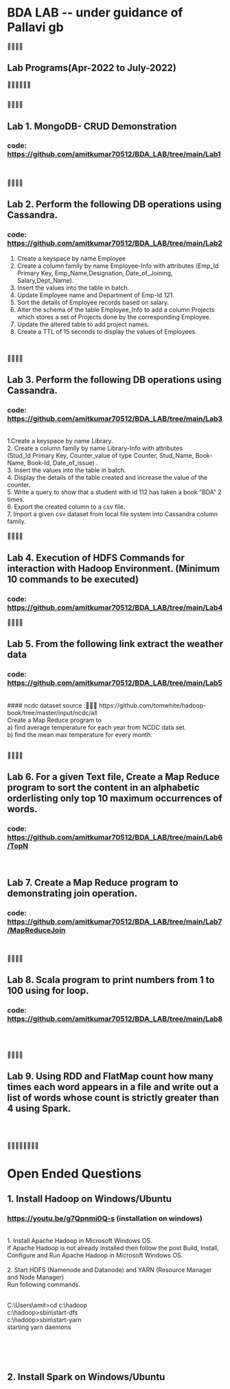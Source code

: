 # BDA LAB -- under guidance of Pallavi gb 
💢💢💢💢
## Lab Programs(Apr-2022 to July-2022)
📘📘📘📘📘📘
##

🔲🔲🔲🔲
## Lab 1.    MongoDB- CRUD Demonstration
###  code: https://github.com/amitkumar70512/BDA_LAB/tree/main/Lab1
</br>

🔲🔲🔲🔲
## Lab 2.    Perform the following DB operations using Cassandra.
###  code: https://github.com/amitkumar70512/BDA_LAB/tree/main/Lab2

1. Create a keyspace by name Employee
2. Create a column family by name Employee-Info with attributes (Emp_Id Primary Key, Emp_Name,Designation, Date_of_Joining, Salary,Dept_Name).
3. Insert the values into the table in batch.
4. Update Employee name and Department of Emp-Id 121.
5. Sort the details of Employee records based on salary.
6. Alter the schema of the table Employee_Info to add a column Projects which stores a set of Projects done by the corresponding Employee.
7. Update the altered table to add project names.
8. Create a TTL of 15 seconds to display the values of Employees.
</br>

🔲🔲🔲🔲
## Lab 3. Perform the following DB operations using Cassandra.
###  code: https://github.com/amitkumar70512/BDA_LAB/tree/main/Lab3      
<br/>
1.Create a keyspace by name Library.       <br/>
2. Create a column family by name Library-Info with attributes<br/>
                     (Stud_Id Primary Key,
                     Counter_value of type Counter,
                     Stud_Name, Book-Name, Book-Id,
                     Date_of_issue) .<br/>          
3. Insert the values into the table in batch.<br/>
4. Display the details of the table created and increase the value of the counter.<br/>
5. Write a query to show that a student with id 112 has taken a book “BDA” 2 times.     <br/>
6. Export the created column to a csv file.      <br/>
7. Import a given csv dataset from local file system into Cassandra column family.<br/>

<br/>
🔲🔲🔲🔲
 
## Lab 4. Execution of HDFS Commands for interaction with Hadoop Environment. (Minimum 10 commands to be executed)
###  code: https://github.com/amitkumar70512/BDA_LAB/tree/main/Lab4


🔲🔲🔲🔲


## Lab  5. From the following link extract the weather data
###  code: https://github.com/amitkumar70512/BDA_LAB/tree/main/Lab5 
<br/>
#### ncdc dataset source :🔗🔗🔗 https://github.com/tomwhite/hadoop-book/tree/master/input/ncdc/all 
<br/>
Create a Map Reduce program to<br/>
a) find average temperature for each year from NCDC data set.<br/>
b) find the mean max temperature for every month. <br/>
<br/>

🔲🔲🔲🔲

## Lab 6.  For a given Text file, Create a Map Reduce program to sort the content in an alphabetic orderlisting only top 10 maximum occurrences of words.
### code: https://github.com/amitkumar70512/BDA_LAB/tree/main/Lab6/TopN 
<br/>

## Lab 7.  Create a Map Reduce program to demonstrating join operation.
### code: https://github.com/amitkumar70512/BDA_LAB/tree/main/Lab7/MapReduceJoin
<br/>

🔲🔲🔲🔲
## Lab 8. Scala program to print numbers from 1 to 100 using for loop.
### code: https://github.com/amitkumar70512/BDA_LAB/tree/main/Lab8
<br/>
<br/>

🔲🔲🔲🔲
## Lab 9.  Using RDD and FlatMap count how many times each word appears in a file and write out a list of words whose count is strictly greater than 4 using Spark.

<br/>
<br/>

 
🔲🔲🔲🔲🔲🔲🔲🔲

# Open Ended Questions


## 1.    Install Hadoop on Windows/Ubuntu
###   https://youtu.be/g7Qpnmi0Q-s (installation on windows)
 <br/>
 1. Install Apache Hadoop  in Microsoft Windows OS. <br/>
 If Apache Hadoop  is not already installed then follow the post Build, Install, Configure and Run Apache Hadoop  in Microsoft Windows OS.
<br/><br/>
 2. Start HDFS (Namenode and Datanode) and YARN (Resource Manager and Node Manager) <br/>
 Run following commands. <br/>

<br/> C:\Users\amit>cd c:\hadoop
<br/>c:\hadoop>sbin\start-dfs
<br/>c:\hadoop>sbin\start-yarn
<br/>  starting yarn daemons

<br/><br/><br/>

## 2.    Install Spark on Windows/Ubuntu
